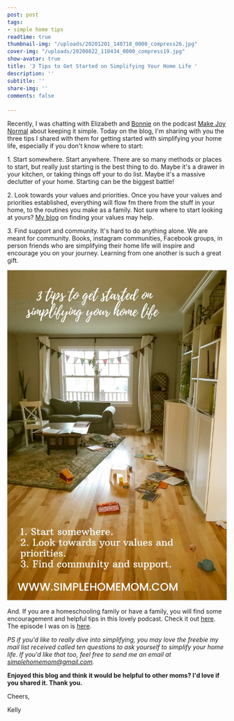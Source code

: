 ```yaml
---
post: post
tags:
- simple home tips
readtime: true
thumbnail-img: "/uploads/20201201_140718_0000_compress26.jpg"
cover-img: "/uploads/20200822_110434_0000_compress19.jpg"
show-avatar: true
title: '3 Tips to Get Started on Simplifying Your Home Life '
description: ''
subtitle: ''
share-img: ''
comments: false

---
```

Recently, I was chatting with Elizabeth and [Bonnie](www.bonnielandry.ca) on the podcast [Make Joy Normal](https://podcasts.apple.com/ca/podcast/keeping-it-simple-an-interview-with-kelly/id1512837291?i=1000500930761) about keeping it simple. Today on the blog, I'm sharing with you the three tips I shared with them for getting started with simplifying your home life, especially if you don't know where to start:

1\. Start somewhere. Start anywhere. There are so many methods or places to start, but really just starting is the best thing to do. Maybe it's a drawer in your kitchen, or taking things off your to do list. Maybe it's a massive declutter of your home. Starting can be the biggest battle!

2\. Look towards your values and priorities. Once you have your values and priorities established, everything will flow fm there from the stuff in your home, to the routines you make as a family. Not sure where to start looking at yours? [My blog](https://www.kellymbriggs.github.io.com/2020-08-17-flake-it-till-you-make-it-copy/) on finding your values may help. 

3\. Find support and community. It's hard to do anything alone. We are meant for community. Books, instagram communities, Facebook groups, in person friends who are simplifying their home life will inspire and encourage you on your journey. Learning from one another is such a great gift.

![Blog tips with my living room in the background. ](/uploads/20201201_140718_0000_compress26.jpg "diningroom ")

And. If you are a homeschooling family or have a family, you will find some encouragement and helpful tips in this lovely podcast. Check it out [here](https://podcasts.apple.com/ca/podcast/make-joy-normal-cozy-homeschooling/id1512837291). The episode I was on is [here](https://podcasts.apple.com/ca/podcast/keeping-it-simple-an-interview-with-kelly/id1512837291?i=1000500930761).

_PS if you'd like to really dive into simplifying, you may love the freebie my mail list received called ten questions to ask yourself to simplify your home life. If you'd like that too, feel free to send me an email at simplehomemom@gmail.com._

**Enjoyed this blog and think it would be helpful to other moms? I'd love if you shared it. Thank you.**

Cheers,

Kelly